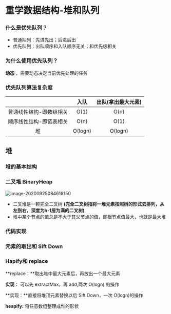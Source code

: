 # 重学数据结构-堆和队列

### 什么是优先队列？

- 普通队列：先进先出；后进后出
- 优先队列：出队顺序和入队顺序无关；和优先级相关

### 为什么使用优先队列？

**动态** ，需要动态决定当前优先处理的任务

### 优先队列算法复杂度

|                         |  入队   | 出队(拿出最大元素) |
| :---------------------: | :-----: | :----------------: |
| 普通线性结构-即数组相关 |  O(1)   |        O(n)        |
| 顺序线性结构-即链表相关 |  O(n)   |        O(1)        |
|           堆            | O(logn) |      O(logn)       |



## 堆

### 堆的基本结构



### 二叉堆 BinaryHeap

![image-20200925084618150](https://tva1.sinaimg.cn/large/007S8ZIlly1gj2luumi0rj30gs0bn3yw.jpg)

- 二叉堆是一颗完全二叉树 **(完全二叉树指将一堆元素按照树的形式去排列，从左到右，深度为h-1层为满的二叉树)**
- 堆中某个节点的值总是不大于其父节点的值，即根节点值最大，也就是最大堆



### 代码实现







### 元素的取出和 Sift Down





### Hapify和 replace

**replace：**取出堆中最大元素后，再放出一个最大元素

**实现：** 可以先 extractMax，再 add,两次 O(logn) 的操作

**实现：**直接将堆顶元素替换以后 Sift Down，一次 O(logn)的操作



**heapify:** 将任意数组整理成堆的形状

